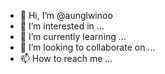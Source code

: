 - 👋 Hi, I’m @aunglwinoo
- 👀 I’m interested in ...
- 🌱 I’m currently learning ...
- 💞️ I’m looking to collaborate on ...
- 📫 How to reach me ...

<!---
aunglwinoo/aunglwinoo is a ✨ special ✨ repository because its `README.md` (this file) appears on your GitHub profile.
You can click the Preview link to take a look at your changes.
--->
